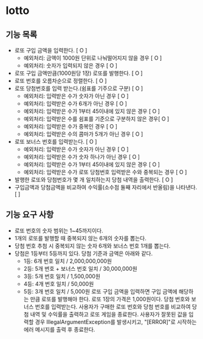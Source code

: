 # lotto

## 기능 목록

- 로또 구입 금액을 입력한다. [ O ]
  - 예외처리: 금액이 1000원 단위로 나눠떨어지지 않을 경우 [ O ] 
  - 예외처리: 숫자가 입력되지 않은 경우 [ O ]
- 로또 구입 금액만큼(1000원당 1장) 로또를 발행한다. [ O ]
- 로또 번호를 오름차순으로 정렬한다. [ O ]
- 로또 당첨번호를 입력 받는다.(쉼표를 기주으로 구분) [ O ]
  - 예외처리: 입력받은 수가 숫자가 아닌 경우 [ O ]
  - 예외처리: 입력받은 수가 6개가 아닌 경우 [ O ]
  - 예외처리: 입력받은 수가 1부터 45이내에 있지 않은 경우 [ O ]
  - 예외처리: 입력받은 수를 쉼표를 기준으로 구분하지 않은 경우[ O ]
  - 예외처리: 입력받은 수가 중복인 경우 [ O ]
  - 예외처리: 입력받은 수의 콤마가 5개가 아닌 경우 [ O ]
- 로또 보너스 번호를 입력받는다. [ O ]
  - 예외처리: 입력받은 수가 숫자가 아닌 경우 [ O ]
  - 예외처리: 입력받은 수가 숫자 하나가 아닌 경우 [ O ]
  - 예외처리: 입력받은 수가 1부터 45이내에 있지 않은 경우 [ O ] 
  - 예외처리: 입력받은 수가 로또 당첨번호 입력받은 수와 중복되는 경우 [ O ] 
- 발행한 로또와 당첨번호가 몇 개 일치하는지 당첨 내역을 출력한다. [ O ]
- 구입금액과 당첨금액을 비교하여 수익률(소수점 둘째 자리에서 반올림)을 나타낸다. [ ]


## 기능 요구 사항

- 로또 번호의 숫자 범위는 1~45까지이다.
- 1개의 로또를 발행할 때 중복되지 않는 6개의 숫자를 뽑는다.
- 당첨 번호 추첨 시 중복되지 않는 숫자 6개와 보너스 번호 1개를 뽑는다.
- 당첨은 1등부터 5등까지 있다. 당첨 기준과 금액은 아래와 같다.
    - 1등: 6개 번호 일치 / 2,000,000,000원
    - 2등: 5개 번호 + 보너스 번호 일치 / 30,000,000원
    - 3등: 5개 번호 일치 / 1,500,000원
    - 4등: 4개 번호 일치 / 50,000원
    - 5등: 3개 번호 일치 / 5,000원
      로또 구입 금액을 입력하면 구입 금액에 해당하는 만큼 로또를 발행해야 한다.
      로또 1장의 가격은 1,000원이다.
      당첨 번호와 보너스 번호를 입력받는다.
      사용자가 구매한 로또 번호와 당첨 번호를 비교하여 당첨 내역 및 수익률을 출력하고 로또 게임을 종료한다.
      사용자가 잘못된 값을 입력할 경우 IllegalArgumentException를 발생시키고, "[ERROR]"로 시작하는 에러 메시지를 출력 후 종료한다.
